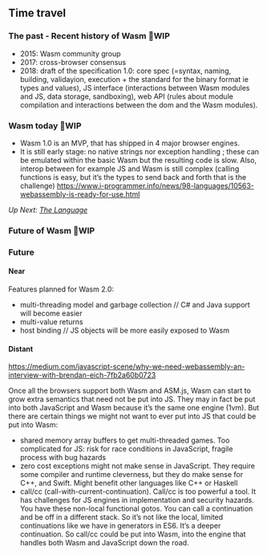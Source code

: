 ## Time travel

### The past - Recent history of Wasm 🚧WIP

- 2015: Wasm community group
- 2017: cross-browser consensus
- 2018: draft of the specification 1.0: core spec (=syntax, naming, building, validayion, execution + the standard for the binary format ie types and values), JS interface (interactions between Wasm modules and JS, data storage, sandboxing), web API (rules about module compilation and interactions between the dom and the Wasm modules).

### Wasm today 🚧WIP

- Wasm 1.0 is an MVP, that has shipped in 4 major browser engines.
- It is still early stage: no native strings nor exception handling ; these can be emulated within the basic Wasm but the resulting code is slow. Also, interop between for example JS and Wasm is still complex (calling functions is easy, but it’s the types to send back and forth that is the challenge)
  https://www.i-programmer.info/news/98-languages/10563-webassembly-is-ready-for-use.html

_Up Next: [The Language](https://github.com/maudnals/wasm-nano-handbook/blob/master/2-wasm-language.md)_

### Future of Wasm 🚧WIP

### Future

#### Near

Features planned for Wasm 2.0:

- multi-threading model and garbage collection // C# and Java support will become easier
- multi-value returns
- host binding // JS objects will be more easily exposed to Wasm

#### Distant

https://medium.com/javascript-scene/why-we-need-webassembly-an-interview-with-brendan-eich-7fb2a60b0723

Once all the browsers support both Wasm and ASM.js, Wasm can start to grow extra semantics that need not be put into JS.
They may in fact be put into both JavaScript and Wasm because it’s the same one engine (1vm). But there are certain things we might not want to ever put into JS that could be put into Wasm:

- shared memory array buffers to get multi-threaded games. Too complicated for JS: risk for race conditions in JavaScript, fragile process with bug hazards
- zero cost exceptions might not make sense in JavaScript. They require some compiler and runtime cleverness, but they do make sense for C++, and Swift. Might benefit other languages like C++ or Haskell
- call/cc (call-with-current-continuation). Call/cc is too powerful a tool. It has challenges for JS engines in implementation and security hazards. You have these non-local functional gotos. You can call a continuation and be off in a different stack. So it’s not like the local, limited continuations like we have in generators in ES6. It’s a deeper continuation. So call/cc could be put into Wasm, into the engine that handles both Wasm and JavaScript down the road.

